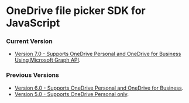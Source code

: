 # OneDrive file picker SDK for JavaScript

### Current Version

* [Version 7.0 - Supports OneDrive Personal and OneDrive for Business Using Microsoft Graph API](js-v7/js-picker-overview.md).

### Previous Versions

* [Version 6.0 - Supports OneDrive Personal and OneDrive for Business](js-v6/js-picker-overview.md).
* [Version 5.0 - Supports OneDrive Personal only](js-v5/javascript-picker-saver.md).

<!-- {
  "type": "#page.annotation",
  "description": "Use the JavaScript file picker SDKs to connect your web app to OneDrive.",
  "keywords": "js,javascript,onedrive,picker,saver,open,save,cloud",
  "section": "sdks"
} -->
